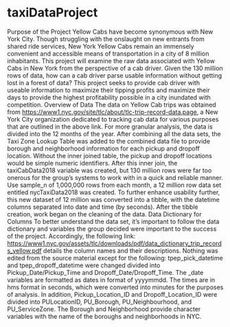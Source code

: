 # taxiDataProject

Purpose of the Project
Yellow Cabs have become synonymous with New York City. Though struggling with the onslaught on new entrants from shared ride services, New York Yellow Cabs remain an immensely convenient and accessible means of transportation in a city of 8 million inhabitants. This project will examine the raw data associated with Yellow Cabs in New York from the perspective of a cab driver. Given the 130 million rows of data, how can a cab driver parse usable information without getting lost in a forest of data? This project seeks to provide cab driver with useable information to maximize their tipping profits and maximize their days to provide the highest profitability possible in a city inundated with competition.
Overview of Data
The data on Yellow Cab trips was obtained from https://www1.nyc.gov/site/tlc/about/tlc-trip-record-data.page, a New York City organization dedicated to tracking cab data for various purposes that are outlined in the above link. For more granular analysis, the data is divided into the 12 months of the year. After combining all the data sets, the Taxi Zone Lookup Table was added to the combined data file to provide borough and neighborhood information for each pickup and dropoff location. Without the inner joined table, the pickup and dropoff locations would be simple numeric identifiers.
After this inner join, the taxiCabData2018 variable was created, but 130 million rows were far too onerous for the group’s systems to work with in a quick and reliable manner. Use sample_n of 1,000,000 rows from each month, a 12 million row data set entitled nycTaxiData2018 was created. To further enhance usability further, this new dataset of 12 million was converted into a tibble, with the datetime columns separated into date and time (by seconds). After the tibble creation, work began on the cleaning of the data.
Data Dictionary for Columns
To better understand the data set, it’s important to follow the data dictionary and variables the group decided were important to the success of the project. Accordingly, the following link: https://www1.nyc.gov/assets/tlc/downloads/pdf/data_dictionary_trip_records_yellow.pdf details the column names and their descriptions. Nothing was edited from the source material except for the following: tpep_pick_datetime and tpep_dropoff_datetime were changed divided into Pickup_Date/Pickup_Time and Dropoff_Date/Dropoff_Time. The _date variables are formatted as dates in format of yyyymmdd. The times are in hms format in seconds, which were converted into minutes for the purposes of analysis. In addition, Pickup_Location_ID and Dropoff_Location_ID were divided into PULocationID, PU_Borough, PU_Neighbourhood, and PU_ServiceZone. The Borough and Neighborhood provide character variables with the name of the boroughs and neighborhoods in NYC.

